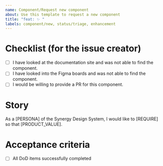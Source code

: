 ```yaml
---
name: Component/Request new component
about: Use this template to request a new component
title: "feat: ✨ "
labels: component/new, status/triage, enhancement
---
```


<!--
Thank you for taking your time to request a new component for the Synergy Design System. Please make sure to verify the checklist below in order to give us detailed information about your request.
-->

# Checklist (for the issue creator)

- [ ] I have looked at the documentation site and was not able to find the component.
- [ ] I have looked into the Figma boards and was not able to find the component.
- [ ] I would be willing to provide a PR for this component.

# Story

<!--
The Story should answer the following questions:
- What is the use-case and the requirement to be solved?
- Why is this component needed?
- What should the component do and how should it behave?
- What is the application context?
-->
As a [PERSONA] of the Synergy Design System, I would like to [REQUIRE] so that [PRODUCT_VALUE].

# Acceptance criteria

- [ ] All DoD items successfully completed
<!--
Add further specific criterias for the new component.
-->

